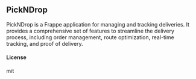 ## PickNDrop

PickNDrop is a Frappe application for managing and tracking deliveries. It provides a comprehensive set of features to streamline the delivery process, including order management, route optimization, real-time tracking, and proof of delivery.

#### License

mit